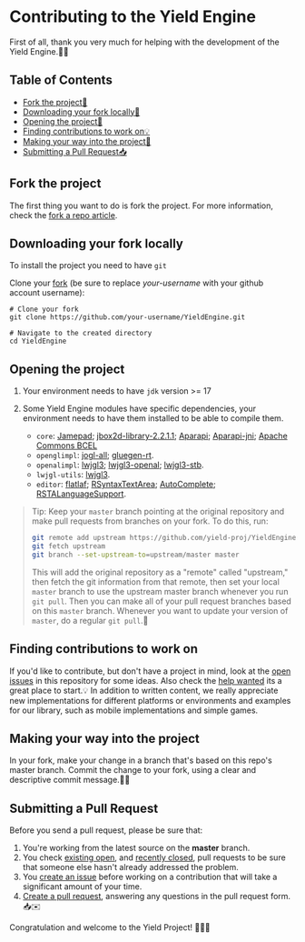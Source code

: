 # Contributing to the Yield Engine

First of all, thank you very much for helping with the development of the Yield Engine.🚀✨

## Table of Contents

- [Fork the project🍴](#fork-the-project)
- [Downloading your fork locally🔽](#downloading-your-fork-locally)
- [Opening the project📂](#opening-the-project)
- [Finding contributions to work on💡](#finding-contributions-to-work-on)
- [Making your way into the project🚧](#making-your-way-into-the-project)
- [Submitting a Pull Request📥](#submitting-a-pull-request)

## Fork the project

The first thing you want to do is fork the project. For more information, check the [fork a repo article](https://help.github.com/articles/fork-a-repo/).


## Downloading your fork locally

To install the project you need to have `git`

Clone your [fork](#fork-the-project) (be sure to replace *your-username* with your github account username):

    # Clone your fork
    git clone https://github.com/your-username/YieldEngine.git

    # Navigate to the created directory
    cd YieldEngine

## Opening the project

1.  Your environment needs to have `jdk` version >= 17

2.  Some Yield Engine modules have specific dependencies, your environment needs to have them installed to be able to compile them.
     - `core`: [Jamepad](https://github.com/williamahartman/Jamepad); [jbox2d-library-2.2.1.1](http://www.jbox2d.org/); [Aparapi](https://aparapi.github.io/); [Aparapi-jni](https://github.com/Syncleus/aparapi-jni); [Apache Commons BCEL](https://commons.apache.org/proper/commons-bcel/)
     - `openglimpl`: [jogl-all](https://jogamp.org/jogl/www/); [gluegen-rt](https://jogamp.org/gluegen/www/).
     - `openalimpl`: [lwjgl3](https://www.lwjgl.org/); [lwjgl3-openal](https://www.lwjgl.org/); [lwjgl3-stb](https://www.lwjgl.org/).
     - `lwjgl-utils`: [lwjgl3](https://www.lwjgl.org/).
     - `editor`:  [flatlaf](https://www.formdev.com/flatlaf/); [RSyntaxTextArea](https://github.com/bobbylight/RSyntaxTextArea); [AutoComplete](https://github.com/bobbylight/AutoComplete); [RSTALanguageSupport](https://github.com/bobbylight/AutoComplete). 

> Tip: Keep your `master` branch pointing at the original repository and make
> pull requests from branches on your fork. To do this, run:
>
> ```sh
> git remote add upstream https://github.com/yield-proj/YieldEngine.git
> git fetch upstream
> git branch --set-upstream-to=upstream/master master
> ```
>
> This will add the original repository as a "remote" called "upstream," then
> fetch the git information from that remote, then set your local `master`
> branch to use the upstream master branch whenever you run `git pull`. Then you
> can make all of your pull request branches based on this `master` branch.
> Whenever you want to update your version of `master`, do a regular `git pull`.🔄

## Finding contributions to work on

If you'd like to contribute, but don't have a project in mind, look at the [open issues](https://github.com/yield-proj/YieldEngine/issues) in this repository for some ideas. Also check the [help wanted](https://github.com/yield-proj/YieldEngine/labels/help%20wanted) its a great place to start.💡
In addition to written content, we really appreciate new implementations for different platforms or environments and examples for our library, such as mobile implementations and simple games.

## Making your way into the project

In your fork, make your change in a branch that's based on this repo's master branch.
Commit the change to your fork, using a clear and descriptive commit message.🔨🔧

## Submitting a Pull Request

Before you send a pull request, please be sure that:

1. You're working from the latest source on the **master** branch.
2. You check [existing open](https://github.com/yield-proj/YieldEngine/pulls), and [recently closed](https://github.com/yield-proj/YieldEngine/pulls?q=is%3Apr+is%3Aclosed), pull requests to be sure that someone else hasn't already addressed the problem.
3. You [create an issue](https://github.com/awsdocs/amazon-lightsail-developer-guide/issues/new) before working on a contribution that will take a significant amount of your time.
4. [Create a pull request](https://help.github.com/articles/creating-a-pull-request-from-a-fork/), answering any questions in the pull request form.📥✉️




Congratulation and welcome to the Yield Project! 🥳🥳🥳
